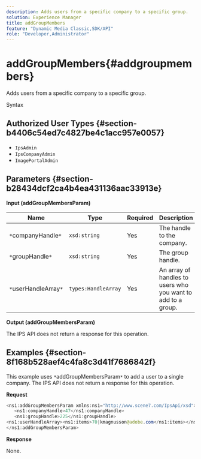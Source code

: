 ```yaml
---
description: Adds users from a specific company to a specific group.
solution: Experience Manager
title: addGroupMembers
feature: "Dynamic Media Classic,SDK/API"
role: "Developer,Administrator"
---
```


# addGroupMembers{#addgroupmembers}

Adds users from a specific company to a specific group.

 Syntax 

## Authorized User Types {#section-b4406c54ed7c4827be4c1acc957e0057}

* `IpsAdmin` 
* `IpsCompanyAdmin` 
* `ImagePortalAdmin`

## Parameters {#section-b28434dcf2ca4b4ea431136aac33913e}

**Input (addGroupMembersParam)** 

|  Name  | Type  | Required  | Description  |
|---|---|---|---|
|  `*`companyHandle`*`  | `xsd:string`  | Yes  | The handle to the company.  |
|  `*`groupHandle`*`  | `xsd:string`  | Yes  | The group handle.  |
|  `*`userHandleArray`*`  | `types:HandleArray`  | Yes  | An array of handles to users who you want to add to a group.  |

**Output (addGroupMembersParam)**

The IPS API does not return a response for this operation.

## Examples {#section-8f168b528aef4c4fa8c3d41f7686842f}

This example uses `*`addGroupMembersParam`*` to add a user to a single company. The IPS API does not return a response for this operation.

**Request**

```java
<ns1:addGroupMembersParam xmlns:ns1="http://www.scene7.com/IpsApi/xsd">
   <ns1:companyHandle>47</ns1:companyHandle>
   <ns1:groupHandle>225</ns1:groupHandle>
<ns1:userHandleArray><ns1:items>70|kmagnusson@adobe.com</ns1:items></ns1:userHandleArray>
</ns1:addGroupMembersParam>
```

**Response**

None. 

